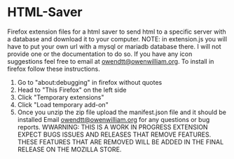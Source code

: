 # HTML-Saver
Firefox extension files for a html saver to send html to a specific server with a database and download it to your computer. 
NOTE: in extension.js you will have to put your own url with a mysql or mariadb database there. I will not provide one or the documentation to do so.
If you have any icon suggestions feel free to email at owendtt@owenwilliam.org.
To install in firefox follow these instructions.
1. Go to "about:debugging" in firefox without quotes
2. Head to "This Firefox" on the left side
3. Click "Temporary extensions"
4. Click "Load temporary add-on"
5. Once you unzip the zip file upload the manifest.json file and it should be installed
Email owendtt@owenwilliam.org for any questions or bug reports.
WWARNING: THIS IS A WORK IN PROGRESS EXTENSION EXPECT BUGS ISSUES AND RELEASES THAT REMOVE FEATURES. THESE FEATURES THAT ARE REMOVED WILL BE ADDED IN THE FINAL RELEASE ON THE MOZILLA STORE. 
